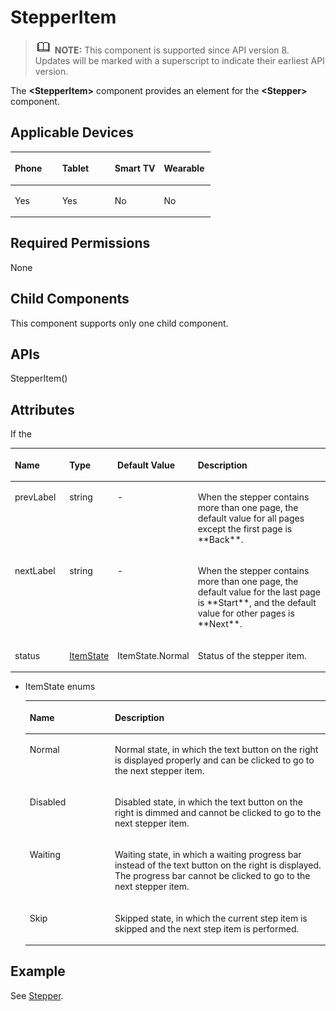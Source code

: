 # StepperItem<a name="EN-US_TOPIC_0000001192755138"></a>

>![](../../public_sys-resources/icon-note.gif) **NOTE:** 
>This component is supported since API version 8. Updates will be marked with a superscript to indicate their earliest API version.

The **<StepperItem\>** component provides an element for the **<Stepper\>** component.

## Applicable Devices<a name="section322851519172"></a>

<a name="table857714145377"></a>
<table><thead align="left"><tr id="row55778146373"><th class="cellrowborder" valign="top" width="23.66106080206986%" id="mcps1.1.5.1.1"><p id="p7577141417376"><a name="p7577141417376"></a><a name="p7577141417376"></a>Phone</p>
</th>
<th class="cellrowborder" valign="top" width="26.3130659767141%" id="mcps1.1.5.1.2"><p id="p487719816463"><a name="p487719816463"></a><a name="p487719816463"></a>Tablet</p>
</th>
<th class="cellrowborder" valign="top" width="24.63130659767141%" id="mcps1.1.5.1.3"><p id="p135771614203720"><a name="p135771614203720"></a><a name="p135771614203720"></a>Smart TV</p>
</th>
<th class="cellrowborder" valign="top" width="25.39456662354463%" id="mcps1.1.5.1.4"><p id="p25772014133712"><a name="p25772014133712"></a><a name="p25772014133712"></a>Wearable</p>
</th>
</tr>
</thead>
<tbody><tr id="row8578151423715"><td class="cellrowborder" valign="top" width="23.66106080206986%" headers="mcps1.1.5.1.1 "><p id="p65782014203718"><a name="p65782014203718"></a><a name="p65782014203718"></a>Yes</p>
</td>
<td class="cellrowborder" valign="top" width="26.3130659767141%" headers="mcps1.1.5.1.2 "><p id="p148771182469"><a name="p148771182469"></a><a name="p148771182469"></a>Yes</p>
</td>
<td class="cellrowborder" valign="top" width="24.63130659767141%" headers="mcps1.1.5.1.3 "><p id="p45783141377"><a name="p45783141377"></a><a name="p45783141377"></a>No</p>
</td>
<td class="cellrowborder" valign="top" width="25.39456662354463%" headers="mcps1.1.5.1.4 "><p id="p11578161443718"><a name="p11578161443718"></a><a name="p11578161443718"></a>No</p>
</td>
</tr>
</tbody>
</table>

## Required Permissions<a name="section53281531154915"></a>

None

## Child Components<a name="section5989144051714"></a>

This component supports only one child component.

## APIs<a name="section97451749121712"></a>

StepperItem\(\)

## Attributes<a name="section17430171102911"></a>

<a name="table144301017298"></a>
<table><thead align="left"><tr id="row5430101192912"><th class="cellrowborder" valign="top" width="17.851785178517854%" id="mcps1.1.5.1.1"><p id="p2430111297"><a name="p2430111297"></a><a name="p2430111297"></a>Name</p>
</th>
<th class="cellrowborder" valign="top" width="10.501050105010503%" id="mcps1.1.5.1.2"><p id="p043019119291"><a name="p043019119291"></a><a name="p043019119291"></a>Type</p>
</th>
<th class="cellrowborder" valign="top" width="21.192119211921195%" id="mcps1.1.5.1.3"><p id="p643017119296"><a name="p643017119296"></a><a name="p643017119296"></a>Default Value</p>
</th>
<th class="cellrowborder" valign="top" width="50.455045504550455%" id="mcps1.1.5.1.4"><p id="p18430161132917"><a name="p18430161132917"></a><a name="p18430161132917"></a>Description</p>
</th>
</tr>
</thead>
<tbody><tr id="row1543013119293"><td class="cellrowborder" valign="top" width="17.851785178517854%" headers="mcps1.1.5.1.1 "><p id="p7430191152915"><a name="p7430191152915"></a><a name="p7430191152915"></a>prevLabel</p>
</td>
<td class="cellrowborder" valign="top" width="10.501050105010503%" headers="mcps1.1.5.1.2 "><p id="p114302013292"><a name="p114302013292"></a><a name="p114302013292"></a>string</p>
</td>
<td class="cellrowborder" valign="top" width="21.192119211921195%" headers="mcps1.1.5.1.3 "><p id="p1643012152918"><a name="p1643012152918"></a><a name="p1643012152918"></a>-</p>
</td>
<td class="cellrowborder" valign="top" width="50.455045504550455%" headers="mcps1.1.5.1.4 "><p id="p134301219293"><a name="p134301219293"></a><a name="p134301219293"></a>When the stepper contains more than one page, the default value for all pages except the first page is **Back**.</p>
</td>
</tr>
<tr id="row144301119292"><td class="cellrowborder" valign="top" width="17.851785178517854%" headers="mcps1.1.5.1.1 "><p id="p443051132914"><a name="p443051132914"></a><a name="p443051132914"></a>nextLabel</p>
</td>
<td class="cellrowborder" valign="top" width="10.501050105010503%" headers="mcps1.1.5.1.2 "><p id="p143010116295"><a name="p143010116295"></a><a name="p143010116295"></a>string</p>
</td>
<td class="cellrowborder" valign="top" width="21.192119211921195%" headers="mcps1.1.5.1.3 "><p id="p64301512295"><a name="p64301512295"></a><a name="p64301512295"></a>-</p>
</td>
If the <td class="cellrowborder" valign="top" width="50.455045504550455%" headers="mcps1.1.5.1.4 "><p id="p143012117294"><a name="p143012117294"></a><a name="p143012117294"></a>When the stepper contains more than one page, the default value for the last page is **Start**, and the default value for other pages is **Next**.</p>
</td>
</tr>
<tr id="row3430019294"><td class="cellrowborder" valign="top" width="17.851785178517854%" headers="mcps1.1.5.1.1 "><p id="p184306118294"><a name="p184306118294"></a><a name="p184306118294"></a>status</p>
</td>
<td class="cellrowborder" valign="top" width="10.501050105010503%" headers="mcps1.1.5.1.2 "><p id="p94309117299"><a name="p94309117299"></a><a name="p94309117299"></a><a href="#li1343015152912">ItemState</a></p>
</td>
<td class="cellrowborder" valign="top" width="21.192119211921195%" headers="mcps1.1.5.1.3 "><p id="p154301913298"><a name="p154301913298"></a><a name="p154301913298"></a>ItemState.Normal</p>
</td>
<td class="cellrowborder" valign="top" width="50.455045504550455%" headers="mcps1.1.5.1.4 "><p id="p04300152911"><a name="p04300152911"></a><a name="p04300152911"></a>Status of the stepper item.</p>
</td>
</tr>
</tbody>
</table>

-   <a name="li1343015152912"></a>ItemState enums

    <a name="table1843110115292"></a>
    <table><thead align="left"><tr id="row8431181122913"><th class="cellrowborder" valign="top" width="28.360000000000003%" id="mcps1.1.3.1.1"><p id="p443111116295"><a name="p443111116295"></a><a name="p443111116295"></a>Name</p>
    </th>
    <th class="cellrowborder" valign="top" width="71.64%" id="mcps1.1.3.1.2"><p id="p20431318294"><a name="p20431318294"></a><a name="p20431318294"></a>Description</p>
    </th>
    </tr>
    </thead>
    <tbody><tr id="row64311018291"><td class="cellrowborder" valign="top" width="28.360000000000003%" headers="mcps1.1.3.1.1 "><p id="p1243113117294"><a name="p1243113117294"></a><a name="p1243113117294"></a>Normal</p>
    </td>
    <td class="cellrowborder" valign="top" width="71.64%" headers="mcps1.1.3.1.2 "><p id="p194315115292"><a name="p194315115292"></a><a name="p194315115292"></a>Normal state, in which the text button on the right is displayed properly and can be clicked to go to the next stepper item.</p>
    </td>
    </tr>
    <tr id="row10431012290"><td class="cellrowborder" valign="top" width="28.360000000000003%" headers="mcps1.1.3.1.1 "><p id="p843191172910"><a name="p843191172910"></a><a name="p843191172910"></a>Disabled</p>
    </td>
    <td class="cellrowborder" valign="top" width="71.64%" headers="mcps1.1.3.1.2 "><p id="p194315115292"><a name="p194315115292"></a><a name="p194315115292"></a>Disabled state, in which the text button on the right is dimmed and cannot be clicked to go to the next stepper item.</p>
    </td>
    </tr>
    <tr id="row84318116296"><td class="cellrowborder" valign="top" width="28.360000000000003%" headers="mcps1.1.3.1.1 "><p id="p443110172913"><a name="p443110172913"></a><a name="p443110172913"></a>Waiting</p>
    </td>
    <td class="cellrowborder" valign="top" width="71.64%" headers="mcps1.1.3.1.2 "><p id="p1943117142918"><a name="p1943117142918"></a><a name="p1943117142918"></a>Waiting state, in which a waiting progress bar instead of the text button on the right is displayed. The progress bar cannot be clicked to go to the next stepper item.</p>
    </td>
    </tr>
    <tr id="row243101102916"><td class="cellrowborder" valign="top" width="28.360000000000003%" headers="mcps1.1.3.1.1 "><p id="p17431319294"><a name="p17431319294"></a><a name="p17431319294"></a>Skip</p>
    </td>
    <td class="cellrowborder" valign="top" width="71.64%" headers="mcps1.1.3.1.2 "><p id="p843112111298"><a name="p843112111298"></a><a name="p843112111298"></a>Skipped state, in which the current step item is skipped and the next step item is performed.</p>
    </td>
    </tr>
    </tbody>
    </table>


## Example<a name="section1131255321814"></a>

See [Stepper](ts-container-stepper.md).

